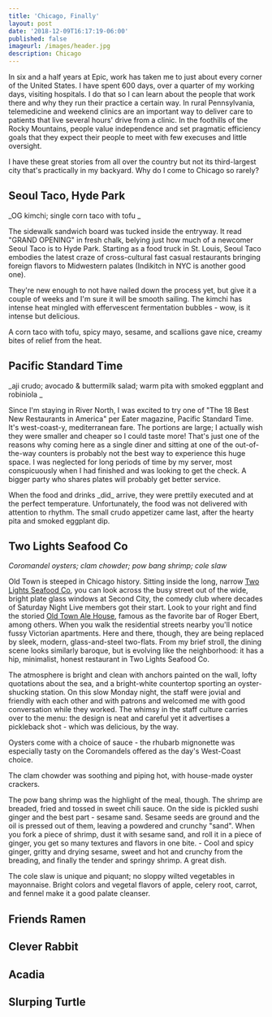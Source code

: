 ```yaml
---
title: 'Chicago, Finally'
layout: post
date: '2018-12-09T16:17:19-06:00'
published: false
imageurl: /images/header.jpg
description: Chicago
---
```

In six and a half years at Epic, work has taken me to just about every corner of the United States. I have spent 600 days, over a quarter of my working days, visiting hospitals. I do that so I can learn about the people that work there and why they run their practice a certain way. In rural Pennsylvania, telemedicine and weekend clinics are an important way to deliver care to patients that live several hours' drive from a clinic. In the foothills of the Rocky Mountains, people value independence and set pragmatic efficiency goals that they expect their people to meet with few execuses and little oversight.

I have these great stories from all over the country but not its third-largest city that's practically in my backyard. Why do I come to Chicago so rarely?

## Seoul Taco, Hyde Park

_OG kimchi; single corn taco with tofu
_

The sidewalk sandwich board was tucked inside the entryway. It read "GRAND OPENING" in fresh chalk, belying just how much of a newcomer Seoul Taco is to Hyde Park. Starting as a food truck in St. Louis, Seoul Taco embodies the latest craze of cross-cultural fast casual restaurants bringing foreign flavors to Midwestern palates (Indikitch in NYC is another good one).

They're new enough to not have nailed down the process yet, but give it a couple of weeks and I'm sure it will be smooth sailing. The kimchi has intense heat mingled with effervescent fermentation bubbles - wow, is it intense but delicious.

A corn taco with tofu, spicy mayo, sesame, and scallions gave nice, creamy bites of relief from the heat.

## Pacific Standard Time

_aji crudo; avocado & buttermilk salad; warm pita with smoked eggplant and robiniola
_

Since I'm staying in River North, I was excited to try one of "The 18 Best New Restaurants in America" per Eater magazine, Pacific Standard Time. It's west-coast-y, mediterranean fare. The portions are large; I actually wish they were smaller and cheaper so I could taste more! That's just one of the reasons why coming here as a single diner and sitting at one of the out-of-the-way counters is probably not the best way to experience this huge space. I was neglected for long periods of time by my server, most conspicuously when I had finished and was looking to get the check. A bigger party who shares plates will probably get better service.

When the food and drinks \_did\_ arrive, they were prettily executed and at the perfect temperature. Unfortunately, the food was not delivered with attention to rhythm. The small crudo appetizer came last, after the hearty pita and smoked eggplant dip.

## Two Lights Seafood Co

_Coromandel oysters; clam chowder; pow bang shrimp; cole slaw_

Old Town is steeped in Chicago history. Sitting inside the long, narrow [Two Lights Seafood Co](https://www.twolightschicago.com/), you can look across the busy street out of the wide, bright plate glass windows at Second City, the comedy club where decades of Saturday Night Live members got their start. Look to your right and find the storied [Old Town Ale House](https://www.thrillist.com/drink/chicago/no-shots-allowed-an-oral-history-of-the-old-town-ale-house), famous as the favorite bar of Roger Ebert, among others. When you walk the residential streets nearby you'll notice fussy Victorian apartments. Here and there, though, they are being replaced by sleek, modern, glass-and-steel two-flats. From my brief stroll, the dining scene looks similarly baroque, but is evolving like the neighborhood: it has a hip, minimalist, honest restaurant in Two Lights Seafood Co. 

The atmosphere is bright and clean with anchors painted on the wall, lofty quotations about the sea, and a bright-white countertop sporting an oyster-shucking station. On this slow Monday night, the staff were jovial and friendly with each other and with patrons and welcomed me with good conversation while they worked. The whimsy in the staff culture carries over to the menu: the design is neat and careful yet it advertises a pickleback shot - which was delicious, by the way.

Oysters come with a choice of sauce - the rhubarb mignonette was especially tasty on the Coromandels offered as the day's West-Coast choice.

The clam chowder was soothing and piping hot, with house-made oyster crackers. 

The pow bang shrimp was the highlight of the meal, though. The shrimp are breaded, fried and tossed in sweet chili sauce. On the side is pickled sushi ginger and the best part - sesame sand. Sesame seeds are ground and the oil is pressed out of them, leaving a powdered and crunchy "sand". When you fork a piece of shrimp, dust it with sesame sand, and roll it in a piece of ginger, you get so many textures and flavors in one bite. - Cool and spicy ginger, gritty and drying sesame, sweet and hot and crunchy from the breading, and finally the tender and springy shrimp. A great dish.

The cole slaw is unique and piquant; no sloppy wilted vegetables in mayonnaise. Bright colors and vegetal flavors of apple, celery root, carrot, and fennel make it a good palate cleanser. 



## Friends Ramen

## Clever Rabbit

## Acadia

## Slurping Turtle
